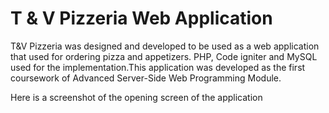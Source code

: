 # T & V Pizzeria Web Application

T&V Pizzeria was designed and developed to be used as a web application that used for ordering pizza and appetizers. PHP, Code igniter and MySQL used for the implementation.This application was developed as the first coursework of Advanced Server-Side Web Programming Module. 

Here is a screenshot of the opening screen of the application


 

